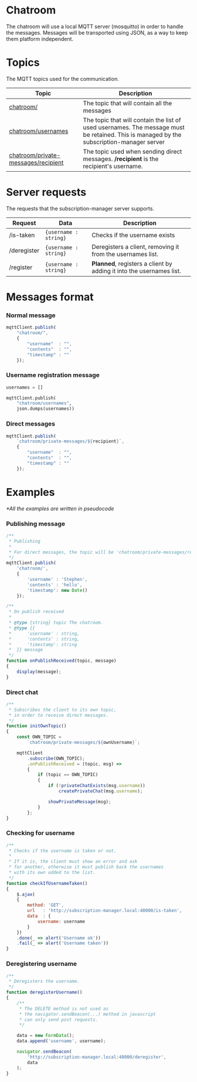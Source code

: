 # Chatroom

The chatroom will use a local MQTT server (mosquitto) in order to handle the messages.
Messages will be transported using JSON, as a way to keep them platform independent.

# Topics

The MQTT topics used for the communication.

| Topic | Description |
| ----- | ----------- |
| [chatroom/](###Normal-message) | The topic that will contain all the messages |
| [chatroom/usernames](###Username-registration-message) | The topic that will contain the list of used usernames. The message must be retained. This is managed by the subscription-manager server |
| [chatroom/private-messages/recipient](###Direct-messages) | The topic used when sending direct messages. **/recipient** is the recipient's username. |

# Server requests

The requests that the subscription-manager server supports.

| Request | Data | Description |
| ------- | ---- | ----------- |
| /is-taken | `{username : string}` | Checks if the username exists |
| /deregister | `{username : string}` | Deregisters a client, removing it from the usernames list. |
| /register | `{username : string}` | **Planned**, registers a client by adding it into the usernames list. |


# Messages format

### Normal message 
```js
mqttClient.publish(
    "chatroom/",
    {
        "username"  : "",
        "contents"  : "",
        "timestamp" : ""
    });
```

### Username registration message 
```python
usernames = []

mqttClient.publish(
    "chatroom/usernames",
    json.dumps(usernames))
```


### Direct messages
```js
mqttClient.publish(
    `chatroom/private-messages/${recipient}`,
    {
        "username"  : "", 
        "contents"  : "",
        "timestamp" : ""
    });
```


# Examples

_*All the examples are written in pseudocode_

### Publishing message

```js
/**
 * Publishing
 * 
 * For direct messages, the topic will be 'chatroom/private-messages/recipient'.
 */ 
mqttClient.publish(
    'chatroom/',
    {
        'username' : 'Stephen',
        'contents' : 'hello',
        'timestamp': new Date()
    });

/**
 * On publish received
 *
 * @type {string} topic The chatroom.
 * @type {{
 *      'username' : string,
 *      'contents' : string,
 *      'timestamp': string
 *  }} message
 */
function onPublishReceived(topic, message)
{
    display(message);
}
``` 

### Direct chat
```js
/**
 * Subscribes the client to its own topic,
 * in order to receive direct messages.
 */
function initOwnTopic()
{
    const OWN_TOPIC = 
        `chatroom/private-messages/${ownUsername}`;

    mqttClient
        .subscribe(OWN_TOPIC);
        .onPublishReceived = (topic, msg) =>
        {
            if (topic == OWN_TOPIC)
            {
                if (!privateChatExists(msg.username))
                    createPrivateChat(msg.username);

                showPrivateMessage(msg);
            }
        };
}
```

### Checking for username

```js
/**
 * Checks if the username is taken or not.
 *
 * If it is, the client must show an error and ask
 * for another, otherwise it must publish back the usernames
 * with its own added to the list.
 */
function checkIfUsernameTaken()
{
    $.ajax(
    {
        method: 'GET',
        url   : 'http://subscription-manager.local:40000/is-taken',
        data  : {
            username: username
        }
    })
    .done(_ => alert('Username ok'))
    .fail(_ => alert('Username taken'))
}
```

### Deregistering username

```js
/**
 * Deregisters the username.
 */
function deregisterUsername()
{
    /**
     * The DELETE method is not used as
     * the navigator.sendBeacon(...) method in javascript
     * can only send post requests.
     */ 

    data = new FormData();
    data.append('username', username);

    navigator.sendBeacon(
        'http://subscription-manager.local:40000/deregister',
        data
    );
}
```
